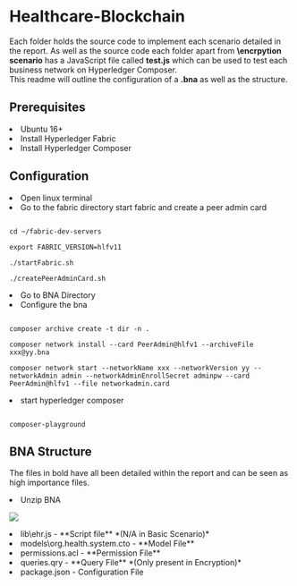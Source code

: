 
# Healthcare-Blockchain
Each folder holds the source code to implement each scenario detailed in the report. As well as the source code each folder apart from **\encrpytion scenario** has a JavaScript file called **test.js** which can be used to test each business network on Hyperledger Composer.  
This readme will outline the configuration of a **.bna** as well as the structure. 

  

## Prerequisites

  

<li> Ubuntu 16+

<li>Install Hyperledger Fabric

<li>Install Hyperledger Composer

  
  

## Configuration

<li> Open linux terminal

<li> Go to the fabric directory start fabric and create a peer admin card

  

```terminal

cd ~/fabric-dev-servers

export FABRIC_VERSION=hlfv11

./startFabric.sh

./createPeerAdminCard.sh

```

  

<li> Go to BNA Directory

<li> Configure the bna

  

```terminal

composer archive create -t dir -n .

composer network install --card PeerAdmin@hlfv1 --archiveFile xxx@yy.bna

composer network start --networkName xxx --networkVersion yy --networkAdmin admin --networkAdminEnrollSecret adminpw --card PeerAdmin@hlfv1 --file networkadmin.card

```

<li> start hyperledger composer

  

```terminal

composer-playground

```

  

  

## BNA Structure
The files in bold have all been detailed within the report and can be seen as high importance files.
  

<li> Unzip BNA

![
](BNA%20Decompressed.PNG)

<li>lib\ehr.js - **Script file** *(N/A in Basic Scenario)*
<li>models\org.health.system.cto - **Model File**
<li>permissions.acl - **Permission File**
<li>queries.qry - **Query File** *(Only present in Encryption)*
<li>package.json - Configuration File  


